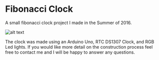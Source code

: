 Fibonacci Clock
======
A small fibonacci clock project I made in the Summer of 2016.

![alt text](http://oi64.tinypic.com/oz4i0.jpg "Picture of Fibonacci Clock")

The clock was made using an Arduino Uno, RTC DS1307 Clock, and RGB Led lights.
If you would like more detail on the construction process feel free to contact me and I will be happy to answer any questions.